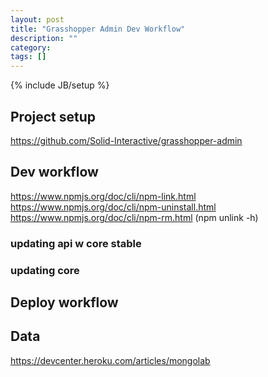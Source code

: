 ```yaml
---
layout: post
title: "Grasshopper Admin Dev Workflow"
description: ""
category: 
tags: []
---
```

{% include JB/setup %}

## Project setup

https://github.com/Solid-Interactive/grasshopper-admin

## Dev workflow

https://www.npmjs.org/doc/cli/npm-link.html
https://www.npmjs.org/doc/cli/npm-uninstall.html
https://www.npmjs.org/doc/cli/npm-rm.html
(npm unlink -h)

### updating api w core stable

### updating core

## Deploy workflow

## Data

https://devcenter.heroku.com/articles/mongolab